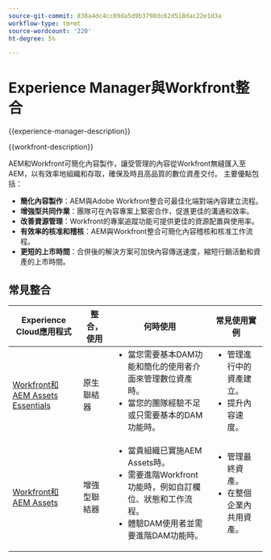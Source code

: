 ```yaml
---
source-git-commit: 838a4dc4cc89da5d9b3798dc62d518dac22e1d3a
workflow-type: tm+mt
source-wordcount: '220'
ht-degree: 5%

---
```



# Experience Manager與Workfront整合

{{experience-manager-description}}

{{workfront-description}}

AEM和Workfront可簡化內容製作，讓受管理的內容從Workfront無縫匯入至AEM，以有效率地組織和存取，確保及時且高品質的數位資產交付。 主要優點包括：

+ **簡化內容製作**：AEM與Adobe Workfront整合可最佳化端對端內容建立流程。
+ **增強型共同作業**：團隊可在內容專案上緊密合作，促進更佳的溝通和效率。
+ **改善資源管理**：Workfront的專案追蹤功能可提供更佳的資源配置與使用率。
+ **有效率的核准和稽核**：AEM與Workfront整合可簡化內容稽核和核准工作流程。
+ **更短的上市時間**：合併後的解決方案可加快內容傳送速度，縮短行銷活動和資產的上市時間。

## 常見整合

<table>
    <thead>
        <tr>
            <th>Experience Cloud應用程式</th>
            <th>整合，使用</th>
            <th>何時使用</th>
            <th>常見使用實例</th>
        </tr>
    </thead>
    <tbody>
        <tr>
            <td><a href="https://experienceleague.adobe.com/docs/experience-manager-learn/assets-essentials/workfront/configure.html" target="_blank" rel="noreferrer">Workfront和AEM Assets Essentials</a></td>
            <td>原生聯結器</td>
            <td>
              <ul style="margin-top: 0;">
                <li>當您需要基本DAM功能和簡化的使用者介面來管理數位資產時。</li>
                <li>當您的團隊經驗不足或只需要基本的DAM功能時。</li>
              </ul>
            </td>
            <td>
                <ul style="margin-top: 0;">
                  <li>管理進行中的資產建立。</li>
                  <li>提升內容速度。</li>
                </ul>
            </td>
        </tr>
        <tr>
            <td><a href="https://experienceleague.adobe.com/docs/experience-manager-learn/assets/workfront/enhanced-connector/aem-experts-series/overview.html" target="_blank" rel="noreferrer">Workfront和AEM Assets</a></td>
            <td>增強型聯結器</td>
            <td>
                <ul style="margin-top: 0;">
                    <li>當貴組織已實施AEM Assets時。</li>
                    <li>需要進階Workfront功能時，例如自訂欄位、狀態和工作流程。</li>
                    <li>體驗DAM使用者並需要進階DAM功能時。</li>
                </ul>
            </td>
            <td>
              <ul style="margin-top: 0;">
                <li>管理最終資產。</li>
                <li>在整個企業內共用資產。</li>
              </ul>
            </td>
        </tr>
    </tbody>          
</table>
